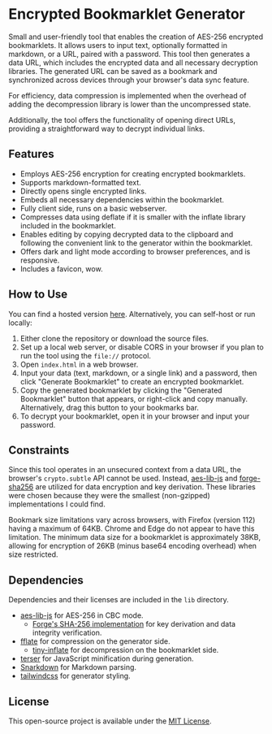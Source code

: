 # Encrypted Bookmarklet Generator

Small and user-friendly tool that enables the creation of AES-256 encrypted bookmarklets. It allows users to input text, optionally formatted in markdown, or a URL, paired with a password. This tool then generates a data URL, which includes the encrypted data and all necessary decryption libraries. The generated URL can be saved as a bookmark and synchronized across devices through your browser's data sync feature.

For efficiency, data compression is implemented when the overhead of adding the decompression library is lower than the uncompressed state.

Additionally, the tool offers the functionality of opening direct URLs, providing a straightforward way to decrypt individual links.

## Features

- Employs AES-256 encryption for creating encrypted bookmarklets.
- Supports markdown-formatted text.
- Directly opens single encrypted links.
- Embeds all necessary dependencies within the bookmarklet.
- Fully client side, runs on a basic webserver.
- Compresses data using deflate if it is smaller with the inflate library included in the bookmarklet.
- Enables editing by copying decrypted data to the clipboard and following the convenient link to the generator within the bookmarklet.
- Offers dark and light mode according to browser preferences, and is responsive.
- Includes a favicon, wow.

## How to Use

You can find a hosted version [here](https://wunderlich.pw/bookmarklet-generator/). Alternatively, you can self-host or run locally:

1. Either clone the repository or download the source files.
2. Set up a local web server, or disable CORS in your browser if you plan to run the tool using the `file://` protocol.
3. Open `index.html` in a web browser.
4. Input your data (text, markdown, or a single link) and a password, then click "Generate Bookmarklet" to create an encrypted bookmarklet.
5. Copy the generated bookmarklet by clicking the "Generated Bookmarklet" button that appears, or right-click and copy manually. Alternatively, drag this button to your bookmarks bar.
6. To decrypt your bookmarklet, open it in your browser and input your password.

## Constraints

Since this tool operates in an unsecured context from a data URL, the browser's ``crypto.subtle`` API cannot be used. Instead, [aes-lib-js](https://github.com/kyleruss/aes-lib-js) and [forge-sha256](https://github.com/brillout/forge-sha256) are utilized for data encryption and key derivation. These libraries were chosen because they were the smallest (non-gzipped) implementations I could find.

Bookmark size limitations vary across browsers, with Firefox (version 112) having a maximum of 64KB. Chrome and Edge do not appear to have this limitation. The minimum data size for a bookmarklet is approximately 38KB, allowing for encryption of 26KB (minus base64 encoding overhead) when size restricted.

## Dependencies

Dependencies and their licenses are included in the ``lib`` directory.

- [aes-lib-js](https://github.com/kyleruss/aes-lib-js) for AES-256 in CBC mode.
  - [Forge's SHA-256 implementation](https://github.com/brillout/forge-sha256) for key derivation and data integrity verification.
- [fflate](https://github.com/101arrowz/fflate) for compression on the generator side.
  - [tiny-inflate](https://github.com/foliojs/tiny-inflate) for decompression on the bookmarklet side.
- [terser](https://github.com/terser/terser) for JavaScript minification during generation.
- [Snarkdown](https://github.com/developit/snarkdown) for Markdown parsing.
- [tailwindcss](https://github.com/tailwindlabs/tailwindcss) for generator styling.

## License

This open-source project is available under the [MIT License](LICENSE).
